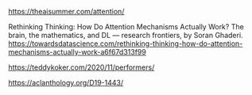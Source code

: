 https://theaisummer.com/attention/

Rethinking Thinking: How Do Attention Mechanisms Actually Work? The brain, the mathematics, and DL — research frontiers, by Soran Ghaderi. https://towardsdatascience.com/rethinking-thinking-how-do-attention-mechanisms-actually-work-a6f67d313f99


https://teddykoker.com/2020/11/performers/

https://aclanthology.org/D19-1443/
